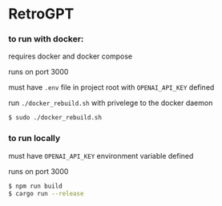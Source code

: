 # RetroGPT
### to run with docker:

requires docker and docker compose

runs on port 3000

must have `.env` file in project root with `OPENAI_API_KEY` defined

run `./docker_rebuild.sh` with privelege to the docker daemon

```bash
$ sudo ./docker_rebuild.sh
```

### to run locally

must have `OPENAI_API_KEY` environment variable defined

runs on port 3000

```bash
$ npm run build
$ cargo run --release
```
